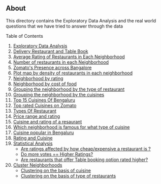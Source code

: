 
## About

This directory contains the Exploratory Data Analysis and the real world questions that we have tried to answer through the data

<!-- TABLE OF CONTENTS -->

  <summary>Table of Contents</summary>
  <ol>
    <li>
      <a href="#about-the-project">Exploratory Data Analysis</a>
    </li>
    <li>
      <a href="#about-the-project">Delivery Restaurant and Table Book</a>
    </li>
    <li>
      <a href="#about-the-project">Average Rating of Restaurants in Each Neighborhood</a>
    </li>
    <li>
      <a href="#about-the-project">Number of restaurants in each Neighborhood</a>
    </li>
    <li>
      <a href="#about-the-project">Zomato's Presence across Bangalore</a>
    </li>
    <li>
      <a href="#about-the-project">Plot map by density of restaurants in each neighborhood</a>
    </li>
    <li>
      <a href="#about-the-project">Neighborhood by rating</a>
    </li>    
    <li>
      <a href="#about-the-project">Neighborhood by cost of food</a>
    </li>    
    <li>
      <a href="#about-the-project">Grouping the neighborhood by the type of restaurant</a>
    </li>    
     <li>
      <a href="#about-the-project">Grouping the neighborhood by the cuisines</a>
    </li>    
     <li>
      <a href="#about-the-project">Top 15 Cuisines Of Bengaluru</a>
    </li>    
     <li>
      <a href="#about-the-project">Top rated Cuisines on Zomato</a>
    </li>    
     <li>
      <a href="#about-the-project">Types Of Restaurant</a>
    </li>
    <li>
      <a href="#about-the-project">Price range and rating</a>
    </li>
    <li>
      <a href="#about-the-project">Cuisine and rating of a resaurant</a>
    </li>
    <li>
      <a href="#about-the-project">Which neighborhood is famous for what type of cuisine</a>
    </li>
    <li>
      <a href="#about-the-project">Cuisine popular in Bengaluru</a>
    </li>
    <li>
      <a href="#about-the-project">Rating and Cuisine</a>
    </li>
    <li>
      <a href="#about-the-project">Statistical Analysis</a>
      <ul>
        <li><a href="#prerequisites">Are ratings affected by how cheap/expensive a restaurant is ?</a></li>
        <li><a href="#installation">Do more votes == Higher Ratings?</a></li>
        <li><a href="#installation">Are restaurants that offer Table booking option rated higher?</a></li>
      </ul>
    </li>
    <li>
      <a href="#about-the-project">Cluster Neighborhoods</a>
      <ul>
        <li><a href="#prerequisites">Clustering on the basis of cuisine</a></li>
        <li><a href="#installation">Clustering on the basis of type of restaurants</a></li>
      </ul>
    </li>

  </ol>

